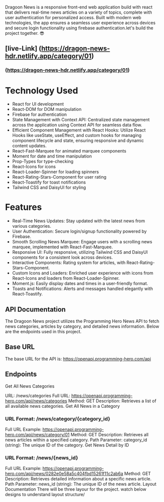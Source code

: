 Dragoon News is a responsive front-end web application build with react that delivers real-time news articles on a variety of topics, complete with user authentication for personalized access. Built with modern web technologies, the app ensures a seamless user experience across devices and secure login functionality using firebase authentication.let's build the project together. 😎

## [live-Link] (https://dragon-news-hdr.netlify.app/category/01)

### (https://dragon-news-hdr.netlify.app/category/01)

# Technology Used

- React for UI development
- React-DOM for DOM manipulation
- Firebase for authentication
- State Management with Context API: Centralized state management across the application using Context API for seamless data flow.
- Efficient Component Management with React Hooks: Utilize React Hooks like useState, useEffect, and custom hooks for managing component lifecycle and state, ensuring responsive and dynamic content updates.
- React-Fast-Marquee for animated marquee components
- Moment for date and time manipulation
- Prop-Types for type-checking
- React-Icons for icons
- React-Loader-Spinner for loading spinners
- React-Rating-Stars-Component for user rating
- React-Toastify for toast notifications
- Tailwind CSS and DaisyUI for styling

# Features

- Real-Time News Updates: Stay updated with the latest news from various categories.
- User Authentication: Secure login/signup functionality powered by Firebase.
- Smooth Scrolling News Marquee: Engage users with a scrolling news marquee, implemented with React-Fast-Marquee.
- Responsive UI: Fully responsive, utilizing Tailwind CSS and DaisyUI components for a consistent look across devices.
- Interactive Components: Rating system for articles, with React-Rating-Stars-Component.
- Custom Icons and Loaders: Enriched user experience with icons from React-Icons and loaders from React-Loader-Spinner.
- Moment.js: Easily display dates and times in a user-friendly format.
- Toasts and Notifications: Alerts and messages handled elegantly with React-Toastify.

## API Documentation
The Dragoon News project utilizes the Programming Hero News API to fetch news categories, articles by category, and detailed news information. Below are the endpoints used in this project.

## Base URL
The base URL for the API is: https://openapi.programming-hero.com/api

## Endpoints
Get All News Categories

URL: /news/categories
Full URL: https://openapi.programming-hero.com/api/news/categories
Method: GET
Description: Retrieves a list of all available news categories.
Get All News in a Category

### URL Format: /news/category/{category_id}
Full URL Example: https://openapi.programming-hero.com/api/news/category/01
Method: GET
Description: Retrieves all news articles within a specified category.
Path Parameter:
category_id (string): The unique ID of the category.
Get News Detail by ID

### URL Format: /news/{news_id}
Full URL Example: https://openapi.programming-hero.com/api/news/0282e0e58a5c404fbd15261f11c2ab6a
Method: GET
Description: Retrieves detailed information about a specific news article.
Path Parameter:
news_id (string): The unique ID of the news article.
Layout Documentation
There will be three layour for the project. watch below designs to understand layout structure/
